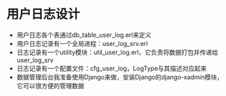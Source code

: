 用户日志设计
=====

* 用户日志各个表通过db_table_user_log.erl来定义
* 用户日志记录有一个全局进程：user_log_srv.erl
* 日志记录有一个utility模块：util_user_log.erl，它负责将数据打包并传递给user_log_srv
* 日志记录有一个配置文件：cfg_user_log，LogType与其描述对应起来
* 数据管理后台我准备使用Django来做，安装Django的django-xadmin模块，它可以很方便的管理数据